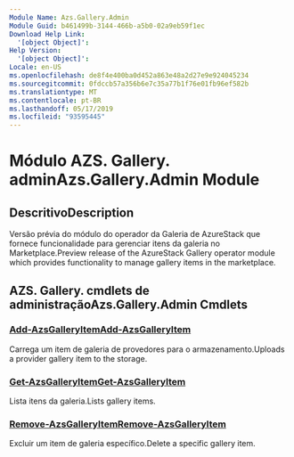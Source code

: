 ```yaml
---
Module Name: Azs.Gallery.Admin
Module Guid: b461499b-3144-466b-a5b0-02a9eb59f1ec
Download Help Link:
  '[object Object]': 
Help Version:
  '[object Object]': 
Locale: en-US
ms.openlocfilehash: de8f4e400ba0d452a863e48a2d27e9e924045234
ms.sourcegitcommit: 0fdccb57a356b6e7c35a77b1f76e01fb96ef582b
ms.translationtype: MT
ms.contentlocale: pt-BR
ms.lasthandoff: 05/17/2019
ms.locfileid: "93595445"
---
```

# <span data-ttu-id="c22ec-101">Módulo AZS. Gallery. admin</span><span class="sxs-lookup"><span data-stu-id="c22ec-101">Azs.Gallery.Admin Module</span></span>
## <span data-ttu-id="c22ec-102">Descritivo</span><span class="sxs-lookup"><span data-stu-id="c22ec-102">Description</span></span>
<span data-ttu-id="c22ec-103">Versão prévia do módulo do operador da Galeria de AzureStack que fornece funcionalidade para gerenciar itens da galeria no Marketplace.</span><span class="sxs-lookup"><span data-stu-id="c22ec-103">Preview release of the AzureStack Gallery operator module which provides functionality to manage gallery items in the marketplace.</span></span>

## <span data-ttu-id="c22ec-104">AZS. Gallery. cmdlets de administração</span><span class="sxs-lookup"><span data-stu-id="c22ec-104">Azs.Gallery.Admin Cmdlets</span></span>
### [<span data-ttu-id="c22ec-105">Add-AzsGalleryItem</span><span class="sxs-lookup"><span data-stu-id="c22ec-105">Add-AzsGalleryItem</span></span>](Add-AzsGalleryItem.md)
<span data-ttu-id="c22ec-106">Carrega um item de galeria de provedores para o armazenamento.</span><span class="sxs-lookup"><span data-stu-id="c22ec-106">Uploads a provider gallery item to the storage.</span></span>

### [<span data-ttu-id="c22ec-107">Get-AzsGalleryItem</span><span class="sxs-lookup"><span data-stu-id="c22ec-107">Get-AzsGalleryItem</span></span>](Get-AzsGalleryItem.md)
<span data-ttu-id="c22ec-108">Lista itens da galeria.</span><span class="sxs-lookup"><span data-stu-id="c22ec-108">Lists gallery items.</span></span>

### [<span data-ttu-id="c22ec-109">Remove-AzsGalleryItem</span><span class="sxs-lookup"><span data-stu-id="c22ec-109">Remove-AzsGalleryItem</span></span>](Remove-AzsGalleryItem.md)
<span data-ttu-id="c22ec-110">Excluir um item de galeria específico.</span><span class="sxs-lookup"><span data-stu-id="c22ec-110">Delete a specific gallery item.</span></span>

